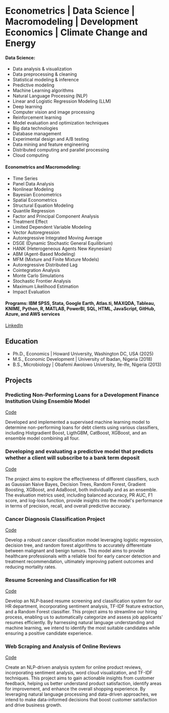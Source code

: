 # Econometrics | Data Science | Macromodeling | Development Economics | Climate Change and Energy  

#### Data Science:
- Data analysis & visualization
- Data preprocessing & cleaning
- Statistical modeling & inference
- Predictive modeling
- Machine Learning algorithms
- Natural Language Processing (NLP)
- Linear and Logistic Regression Modeling (LLM)
- Deep learning
- Computer vision and image processing
- Reinforcement learning
- Model evaluation and optimization techniques
- Big data technologies
- Database management
- Experimental design and A/B testing
- Data mining and feature engineering
- Distributed computing and parallel processing
- Cloud computing

#### Econometrics and Macromodeling:
- Time Series
- Panel Data Analysis
- Nonlinear Modeling
- Bayesian Econometrics
- Spatial Econometrics
- Structural Equation Modeling
- Quantile Regression
- Factor and Principal Component Analysis
- Treatment Effect
- Limited Dependent Variable Modeling
- Vector Autoregression
- Autoregressive Integrated Moving Average
- DSGE (Dynamic Stochastic General Equilibrium)
- HANK (Heterogeneous Agents New Keynesian)
- ABM (Agent-Based Modeling)
- MFM (Mixture and Finite Mixture Models)
- Autoregressive Distributed Lag
- Cointegration Analysis
- Monte Carlo Simulations
- Stochastic Frontier Analysis
- Maximum Likelihood Estimation
- Impact Evaluation

#### Programs: IBM SPSS, Stata, Google Earth, Atlas.ti, MAXQDA, Tableau, KNIME, Python, R, MATLAB, PowerBI, SQL, HTML, JavaScript, GitHub, Azure, and AWS services

[LinkedIn](https://www.linkedin.com/in/tosingbadegesin/)

## Education
- Ph.D., Economics | Howard University, Washington DC, USA (2025)								       		
- M.S., Economic Development	| University of Ibadan, Nigeria (2018)	 			        		
- B.S., Microbiology | Obafemi Awolowo University, Ile-Ife, Nigeria (2013)


## Projects
### Predicting Non-Performing Loans for a Development Finance Institution Using Ensemble Model 
[Code](https://github.com/TosinSDGs/TosinSDGs/blob/main/Analysis_of_Online_Review.ipynb)

Developed and implemented a supervised machine learning model to determine non-performing loans for debt clients using various classifiers, including Histgradient Boost, LigthGBM, CatBoost, XGBoost, and an ensemble model combining all four.

### Developing and evaluating a predictive model that predicts whether a client will subscribe to a bank term deposit
[Code](https://github.com/TosinSDGs/TosinSDGs/blob/main/Banking_Project.ipynb)

The project aims to explore the effectiveness of different classifiers, such as Gaussian Naive Bayes, Decision Trees, Random Forest, Gradient Boosting, XGBoost, and AdaBoost, both individually and as an ensemble. The evaluation metrics used, including balanced accuracy, PR AUC, F1 score, and log-loss function, provide insights into the model's performance in terms of precision, recall, and overall predictive accuracy.


### Cancer Diagnosis Classification Project
[Code](https://github.com/TosinSDGs/TosinSDGs/blob/main/Cancer_Diagnosis_Project.ipynb)

Develop a robust cancer classification model leveraging logistic regression, decision tree, and random forest algorithms to accurately differentiate between malignant and benign tumors. This model aims to provide healthcare professionals with a reliable tool for early cancer detection and treatment recommendation, ultimately improving patient outcomes and reducing mortality rates.

### Resume Screening and Classification for HR
[Code](https://github.com/TosinSDGs/TosinSDGs/blob/main/Resume_Classification_Project.ipynb)

Develop an NLP-based resume screening and classification system for our HR department, incorporating sentiment analysis, TF-IDF feature extraction, and a Random Forest classifier. This project aims to streamline our hiring process, enabling us to automatically categorize and assess job applicants' resumes efficiently. By harnessing natural language understanding and machine learning, we intend to identify the most suitable candidates while ensuring a positive candidate experience.

### Web Scraping and Analysis of Online Reviews
[Code](https://github.com/TosinSDGs/TosinSDGs/blob/main/Analysis_of_Online_Review.ipynb)

Create an NLP-driven analysis system for online product reviews, incorporating sentiment analysis, word cloud visualization, and TF-IDF techniques. This project aims to gain actionable insights from customer feedback, helping us better understand product satisfaction, identify areas for improvement, and enhance the overall shopping experience. By leveraging natural language processing and data-driven approaches, we intend to make data-informed decisions that boost customer satisfaction and drive business growth.

<!---
TosinSDGs/TosinSDGs is a ✨ special ✨ repository because its `README.md` (this file) appears on your GitHub profile.
You can click the Preview link to take a look at your changes.
--->
